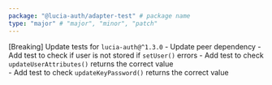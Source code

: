 ```yaml
---
package: "@lucia-auth/adapter-test" # package name
type: "major" # "major", "minor", "patch"
---
```


[Breaking] Update tests for `lucia-auth@^1.3.0`
    - Update peer dependency
    - Add test to check if user is not stored if `setUser()` errors
    - Add test to check `updateUserAttributes()` returns the correct value  
    - Add test to check `updateKeyPassword()` returns the correct value 